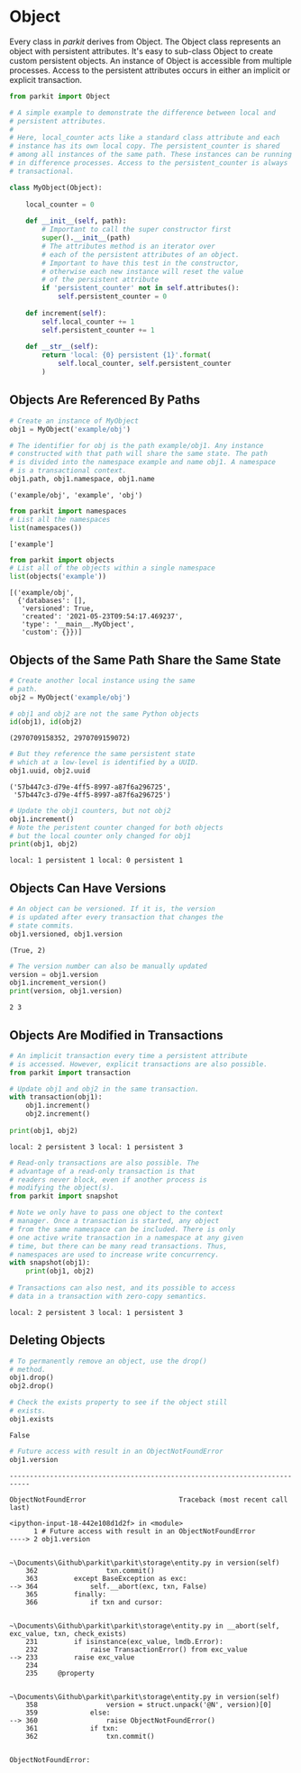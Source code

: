 # Object
Every class in *parkit* derives from Object. The Object class represents an object with persistent attributes. It's easy to sub-class Object to create custom persistent objects. An instance of Object is accessible from multiple processes. Access to the persistent attributes occurs in either an implicit or explicit transaction.


```python
from parkit import Object

# A simple example to demonstrate the difference between local and
# persistent attributes.
#
# Here, local_counter acts like a standard class attribute and each
# instance has its own local copy. The persistent_counter is shared
# among all instances of the same path. These instances can be running
# in difference processes. Access to the persistent_counter is always
# transactional.

class MyObject(Object):
    
    local_counter = 0
    
    def __init__(self, path):
        # Important to call the super constructor first
        super().__init__(path)
        # The attributes method is an iterator over
        # each of the persistent attributes of an object.
        # Important to have this test in the constructor,
        # otherwise each new instance will reset the value
        # of the persistent attribute
        if 'persistent_counter' not in self.attributes():
            self.persistent_counter = 0
    
    def increment(self):
        self.local_counter += 1
        self.persistent_counter += 1
        
    def __str__(self):
        return 'local: {0} persistent {1}'.format(
            self.local_counter, self.persistent_counter
        )
```

## Objects Are Referenced By Paths


```python
# Create an instance of MyObject
obj1 = MyObject('example/obj')
```


```python
# The identifier for obj is the path example/obj1. Any instance
# constructed with that path will share the same state. The path
# is divided into the namespace example and name obj1. A namespace
# is a transactional context. 
obj1.path, obj1.namespace, obj1.name
```




    ('example/obj', 'example', 'obj')




```python
from parkit import namespaces
# List all the namespaces
list(namespaces())
```




    ['example']




```python
from parkit import objects
# List all of the objects within a single namespace
list(objects('example'))
```




    [('example/obj',
      {'databases': [],
       'versioned': True,
       'created': '2021-05-23T09:54:17.469237',
       'type': '__main__.MyObject',
       'custom': {}})]



## Objects of the Same Path Share the Same State


```python
# Create another local instance using the same
# path.
obj2 = MyObject('example/obj')
```


```python
# obj1 and obj2 are not the same Python objects
id(obj1), id(obj2)
```




    (2970709158352, 2970709159072)




```python
# But they reference the same persistent state
# which at a low-level is identified by a UUID.
obj1.uuid, obj2.uuid
```




    ('57b447c3-d79e-4ff5-8997-a87f6a296725',
     '57b447c3-d79e-4ff5-8997-a87f6a296725')




```python
# Update the obj1 counters, but not obj2
obj1.increment()
# Note the peristent counter changed for both objects
# but the local counter only changed for obj1
print(obj1, obj2)
```

    local: 1 persistent 1 local: 0 persistent 1
    

## Objects Can Have Versions


```python
# An object can be versioned. If it is, the version
# is updated after every transaction that changes the
# state commits.
obj1.versioned, obj1.version
```




    (True, 2)




```python
# The version number can also be manually updated
version = obj1.version
obj1.increment_version()
print(version, obj1.version)
```

    2 3
    

## Objects Are Modified in Transactions


```python
# An implicit transaction every time a persistent attribute
# is accessed. However, explicit transactions are also possible.
from parkit import transaction

# Update obj1 and obj2 in the same transaction.
with transaction(obj1):
    obj1.increment()
    obj2.increment()
    
print(obj1, obj2)
```

    local: 2 persistent 3 local: 1 persistent 3
    


```python
# Read-only transactions are also possible. The 
# advantage of a read-only transaction is that 
# readers never block, even if another process is
# modifying the object(s).
from parkit import snapshot

# Note we only have to pass one object to the context
# manager. Once a transaction is started, any object
# from the same namespace can be included. There is only
# one active write transaction in a namespace at any given
# time, but there can be many read transactions. Thus, 
# namespaces are used to increase write concurrency.
with snapshot(obj1):
    print(obj1, obj2)
    
# Transactions can also nest, and its possible to access 
# data in a transaction with zero-copy semantics.
```

    local: 2 persistent 3 local: 1 persistent 3
    

## Deleting Objects 


```python
# To permanently remove an object, use the drop()
# method.
obj1.drop()
obj2.drop()
```


```python
# Check the exists property to see if the object still
# exists.
obj1.exists
```




    False




```python
# Future access with result in an ObjectNotFoundError
obj1.version
```


    ---------------------------------------------------------------------------

    ObjectNotFoundError                       Traceback (most recent call last)

    <ipython-input-18-442e108d1d2f> in <module>
          1 # Future access with result in an ObjectNotFoundError
    ----> 2 obj1.version
    

    ~\Documents\Github\parkit\parkit\storage\entity.py in version(self)
        362                 txn.commit()
        363         except BaseException as exc:
    --> 364             self.__abort(exc, txn, False)
        365         finally:
        366             if txn and cursor:
    

    ~\Documents\Github\parkit\parkit\storage\entity.py in __abort(self, exc_value, txn, check_exists)
        231         if isinstance(exc_value, lmdb.Error):
        232             raise TransactionError() from exc_value
    --> 233         raise exc_value
        234 
        235     @property
    

    ~\Documents\Github\parkit\parkit\storage\entity.py in version(self)
        358                 version = struct.unpack('@N', version)[0]
        359             else:
    --> 360                 raise ObjectNotFoundError()
        361             if txn:
        362                 txn.commit()
    

    ObjectNotFoundError: 



```python

```
